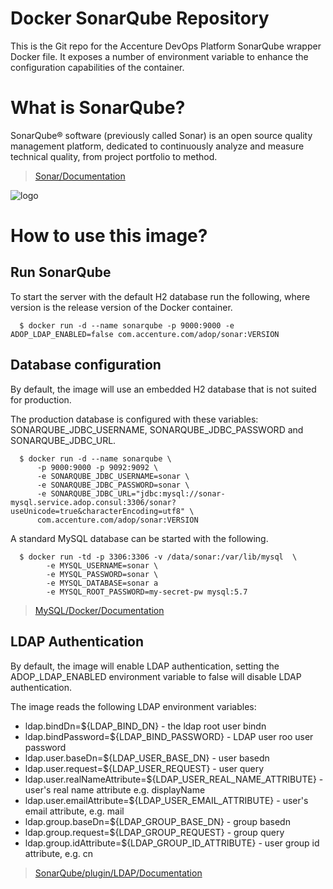 # Docker SonarQube Repository

This is the Git repo for the Accenture DevOps Platform SonarQube wrapper Docker file. It exposes a number of environment variable to enhance the configuration capabilities of the container.

# What is SonarQube?

SonarQube® software (previously called Sonar) is an open source quality management platform, dedicated to continuously analyze and measure technical quality, from project portfolio to method.

> [Sonar/Documentation](http://docs.sonarqube.org/display/SONAR/Documentation)

![logo](https://upload.wikimedia.org/wikipedia/commons/e/e6/Sonarqube-48x200.png)

# How to use this image?

## Run SonarQube

To start the server with the default H2 database run the following, where version is the release version of the Docker container.
    
      $ docker run -d --name sonarqube -p 9000:9000 -e ADOP_LDAP_ENABLED=false com.accenture.com/adop/sonar:VERSION

## Database configuration

By default, the image will use an embedded H2 database that is not suited for production.

The production database is configured with these variables: SONARQUBE_JDBC_USERNAME, SONARQUBE_JDBC_PASSWORD and SONARQUBE_JDBC_URL.

      $ docker run -d --name sonarqube \
          -p 9000:9000 -p 9092:9092 \
          -e SONARQUBE_JDBC_USERNAME=sonar \
          -e SONARQUBE_JDBC_PASSWORD=sonar \
          -e SONARQUBE_JDBC_URL="jdbc:mysql://sonar-mysql.service.adop.consul:3306/sonar?useUnicode=true&characterEncoding=utf8" \
          com.accenture.com/adop/sonar:VERSION

A standard MySQL database can be started with the following.

      $ docker run -td -p 3306:3306 -v /data/sonar:/var/lib/mysql  \
            -e MYSQL_USERNAME=sonar \
            -e MYSQL_PASSWORD=sonar \
            -e MYSQL_DATABASE=sonar a
            -e MYSQL_ROOT_PASSWORD=my-secret-pw mysql:5.7

> [MySQL/Docker/Documentation](https://registry.hub.docker.com/_/mysql/)

## LDAP Authentication

By default, the image will enable LDAP authentication, setting the ADOP_LDAP_ENABLED environment variable to false will disable LDAP authentication.

The image reads the following LDAP environment variables:

 * ldap.bindDn=${LDAP_BIND_DN} - the ldap root user bindn
 * ldap.bindPassword=${LDAP_BIND_PASSWORD} - LDAP user roo user password
 * ldap.user.baseDn=${LDAP_USER_BASE_DN} - user basedn
 * ldap.user.request=${LDAP_USER_REQUEST} - user query
 * ldap.user.realNameAttribute=${LDAP_USER_REAL_NAME_ATTRIBUTE} - user's real name attribute e.g. displayName
 * ldap.user.emailAttribute=${LDAP_USER_EMAIL_ATTRIBUTE} - user's email attribute, e.g. mail
 * ldap.group.baseDn=${LDAP_GROUP_BASE_DN} - group basedn
 * ldap.group.request=${LDAP_GROUP_REQUEST} - group query
 * ldap.group.idAttribute=${LDAP_GROUP_ID_ATTRIBUTE} - user group id attribute, e.g. cn

> [SonarQube/plugin/LDAP/Documentation](http://redirect.sonarsource.com/plugins/ldap.html)
